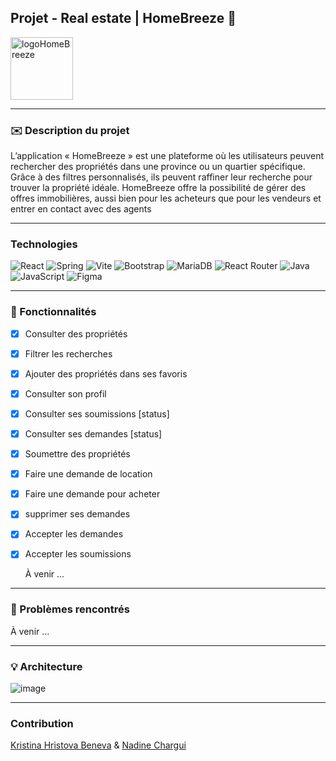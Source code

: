 ## Projet - Real estate | HomeBreeze :house_with_garden:

<img src=https://github.com/user-attachments/assets/eafa3911-4fe1-4fe1-a344-2a3e2e5e667f alt="logoHomeBreeze" style="width: 100px; height: 100px;" >


---
###  :envelope: Description du projet

L’application « HomeBreeze » est une plateforme où les utilisateurs peuvent rechercher des propriétés dans une province ou un quartier spécifique.
Grâce à des filtres personnalisés, ils peuvent raffiner leur recherche pour trouver la propriété idéale.
HomeBreeze offre la possibilité de gérer des offres immobilières, aussi bien pour les acheteurs que pour les vendeurs et entrer en contact avec des agents

---
### Technologies 
![React](https://img.shields.io/badge/react-%2320232a.svg?style=for-the-badge&logo=react&logoColor=%2361DAFB)
![Spring](https://img.shields.io/badge/spring-%236DB33F.svg?style=for-the-badge&logo=spring&logoColor=white)
![Vite](https://img.shields.io/badge/vite-%23646CFF.svg?style=for-the-badge&logo=vite&logoColor=white)
![Bootstrap](https://img.shields.io/badge/bootstrap-%238511FA.svg?style=for-the-badge&logo=bootstrap&logoColor=white)
![MariaDB](https://img.shields.io/badge/MariaDB-003545?style=for-the-badge&logo=mariadb&logoColor=white)
![React Router](https://img.shields.io/badge/React_Router-CA4245?style=for-the-badge&logo=react-router&logoColor=white)
![Java](https://img.shields.io/badge/java-%23ED8B00.svg?style=for-the-badge&logo=openjdk&logoColor=white)
![JavaScript](https://img.shields.io/badge/javascript-%23323330.svg?style=for-the-badge&logo=javascript&logoColor=%23F7DF1E)
![Figma](https://img.shields.io/badge/figma-%23F24E1E.svg?style=for-the-badge&logo=figma&logoColor=white)


---
### :sparkler: Fonctionnalités

- [x] Consulter des propriétés
- [x] Filtrer les recherches
- [x] Ajouter des propriétés dans ses favoris
- [x] Consulter son profil
- [x] Consulter ses soumissions [status]
- [x] Consulter ses demandes [status]
- [x] Soumettre des propriétés
- [x] Faire une demande de location
- [x] Faire une demande pour acheter
- [x] supprimer ses demandes
- [x] Accepter les demandes
- [x] Accepter les soumissions
      
   À venir ...
---

### :dart: Problèmes rencontrés

  À venir ...
  
---
### :bulb: Architecture

![image](https://github.com/user-attachments/assets/6f672107-270a-46a9-96d0-e79003c30ac2)

---
### Contribution
[Kristina Hristova Beneva](https://github.com/kbeneva) & [Nadine Chargui](https://github.com/Nchargui) 




